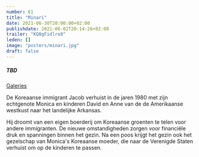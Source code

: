 ```yaml
---
number: 61
title: "Minari"
date: 2021-06-30T20:00:00+02:00
publishdate: 2021-06-02T20:14:26+02:00
trailer: "KQ0gFidlro8"
leden: [] 
image: "posters/minari.jpg"
draft: false
---
```


##### TBD

[Galeries](https://galeries.be/nl/minari/)

De Koreaanse immigrant Jacob verhuist in de jaren 1980 met zijn echtgenote Monica
en kinderen David en Anne van de de Amerikaanse westkust naar het landelijke Arkansas. 
<!--more-->
Hij droomt van een eigen boerderij om Koreaanse groenten te telen voor andere immigranten.
De nieuwe omstandigheden zorgen voor financiële druk en spanningen binnen het gezin.
Na een poos krijgt het gezin ook het gezelschap van Monica's Koreaanse moeder, 
die naar de Verenigde Staten verhuist om op de kinderen te passen.
